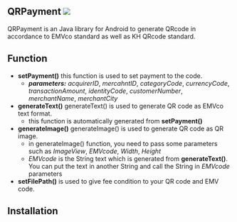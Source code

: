 ## QRPayment  [![](https://jitpack.io/v/Senior-Code/QRPayment.svg)](https://jitpack.io/#Senior-Code/QRPayment)
  QRPayment is an Java library for Android to generate QRcode in accordance to EMVco standard as well as KH QRcode standard.
## Function
  * **setPayment()** this function is used to set payment to the code.
    * ***parameters:*** *acquirerID*, *mercahntID*, *categoryCode*, *currencyCode*, *transactionAmount*, *identityCode*, *customerNumber*, *merchantName*, *merchantCity*
  * **generateText()** generateText() is used to generate QR code as EMVco text format.
    * this function is automatically generated from **setPayment()**
  * **generateImage()** generateImage() is used to generate QR code as QR image.
    * in generateImage() function, you need to pass some parameters such as *ImageView*, *EMVcode*, *Width*, *Height*
    * *EMVcode* is the String text which is generated from **generateText()**. You can put the text in another String and call the String in *EMVcode* parameters
  * **setFilePath()** is used to give fee condition to your QR code and EMV code.
## Installation
